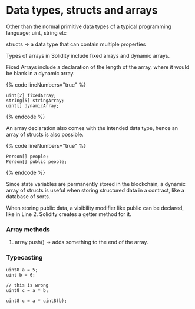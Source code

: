 # Data types, structs and arrays

Other than the normal primitive data types of a typical programming language; uint, string etc

structs -> a data type that can contain multiple properties

Types of arrays in Solidity include fixed arrays and dynamic arrays.

Fixed Arrays include a declaration of the length of the array, where it would be blank in a dynamic array.

{% code lineNumbers="true" %}
```solidity
uint[2] fixedArray;
string[5] stringArray;
uint[] dynamicArray;
```
{% endcode %}

An array declaration also comes with the intended data type, hence an array of structs is also possible.

{% code lineNumbers="true" %}
```solidity
Person[] people;
Person[] public people;
```
{% endcode %}

Since state variables are permanently stored in the blockchain, a dynamic array of structs is useful when storing structured data in a contract, like a database of sorts.

When storing public data, a visibility modifier like public can be declared, like in Line 2. Solidity creates a getter method for it.



### Array methods

1. array.push() -> adds something to the end of the array.



### Typecasting

```solidity
uint8 a = 5;
uint b = 6;

// this is wrong
uint8 c = a * b;

uint8 c = a * uint8(b);
```
